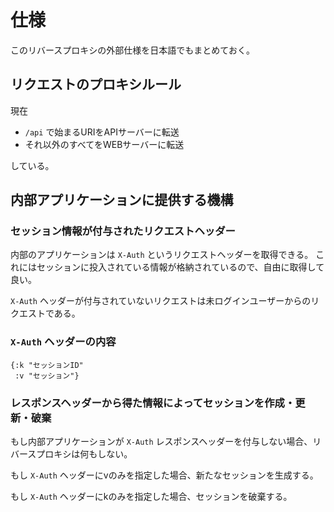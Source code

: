 # 仕様

このリバースプロキシの外部仕様を日本語でもまとめておく。

## リクエストのプロキシルール

現在

- `/api` で始まるURIをAPIサーバーに転送
- それ以外のすべてをWEBサーバーに転送

している。

## 内部アプリケーションに提供する機構

### セッション情報が付与されたリクエストヘッダー

内部のアプリケーションは `X-Auth` というリクエストヘッダーを取得できる。
これにはセッションに投入されている情報が格納されているので、自由に取得して良い。

`X-Auth` ヘッダーが付与されていないリクエストは未ログインユーザーからのリクエストである。

### `X-Auth` ヘッダーの内容

```
{:k "セッションID"
 :v "セッション"}
```

### レスポンスヘッダーから得た情報によってセッションを作成・更新・破棄

もし内部アプリケーションが `X-Auth` レスポンスヘッダーを付与しない場合、リバースプロキシは何もしない。

もし `X-Auth` ヘッダーにvのみを指定した場合、新たなセッションを生成する。

もし `X-Auth` ヘッダーにkのみを指定した場合、セッションを破棄する。
